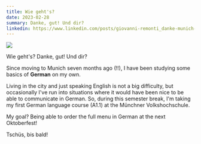 ```yaml
---
title: Wie geht's?
date: 2023-02-28
summary: Danke, gut! Und dir?
linkedin: https://www.linkedin.com/posts/giovanni-remonti_danke-munich-german-activity-7036386571037601792-X-nd
---
```


<div class="img-container">
    <img src="https://res.cloudinary.com/giospic/image/upload/f_auto,q_auto/v1677619365/images/wie-gehts.webp" />
</div>

Wie geht's? Danke, gut! Und dir?

Since moving to Munich seven months ago (!!), I have been studying some basics of **German** on my own.

Living in the city and just speaking English is not a big difficulty, but occasionally I've run into situations where it would have been nice to be able to communicate in German.
So, during this semester break, I'm taking my first German language course (A1.1) at the Münchner Volkshochschule.

My goal? Being able to order the full menu in German at the next Oktoberfest!

Tschüs, bis bald!